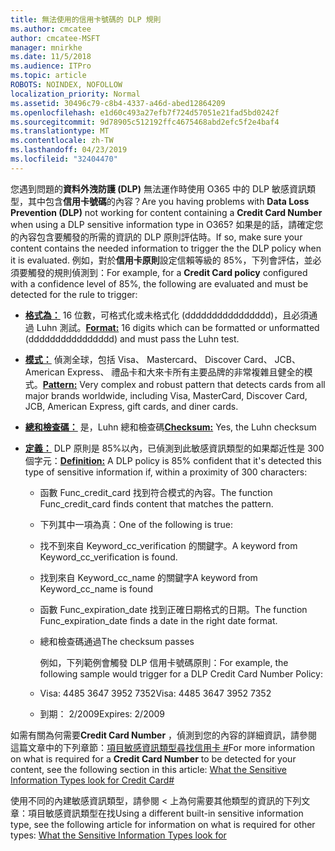 ```yaml
---
title: 無法使用的信用卡號碼的 DLP 規則
ms.author: cmcatee
author: cmcatee-MSFT
manager: mnirkhe
ms.date: 11/5/2018
ms.audience: ITPro
ms.topic: article
ROBOTS: NOINDEX, NOFOLLOW
localization_priority: Normal
ms.assetid: 30496c79-c8b4-4337-a46d-abed12864209
ms.openlocfilehash: e1d60c493a27efb7f724d57051e21fad5bd0242f
ms.sourcegitcommit: 9d78905c512192ffc4675468abd2efc5f2e4baf4
ms.translationtype: MT
ms.contentlocale: zh-TW
ms.lasthandoff: 04/23/2019
ms.locfileid: "32404470"
---
```

<span data-ttu-id="37cfa-102">您遇到問題的**資料外洩防護 (DLP)** 無法運作時使用 O365 中的 DLP 敏感資訊類型，其中包含**信用卡號碼**的內容？</span><span class="sxs-lookup"><span data-stu-id="37cfa-102">Are you having problems with **Data Loss Prevention (DLP)** not working for content containing a **Credit Card Number** when using a DLP sensitive information type in O365?</span></span> <span data-ttu-id="37cfa-103">如果是的話，請確定您的內容包含要觸發的所需的資訊的 DLP 原則評估時。</span><span class="sxs-lookup"><span data-stu-id="37cfa-103">If so, make sure your content contains the needed information to trigger the the DLP policy when it is evaluated.</span></span> <span data-ttu-id="37cfa-104">例如，對於**信用卡原則**設定信賴等級的 85%，下列會評估，並必須要觸發的規則偵測到：</span><span class="sxs-lookup"><span data-stu-id="37cfa-104">For example, for a **Credit Card policy** configured with a confidence level of 85%, the following are evaluated and must be detected for the rule to trigger:</span></span> 
  
- <span data-ttu-id="37cfa-105">**[格式為：](https://docs.microsoft.com/office365/securitycompliance/what-the-sensitive-information-types-look-for#format-19)** 16 位數，可格式化或未格式化 (dddddddddddddddd)，且必須通過 Luhn 測試。</span><span class="sxs-lookup"><span data-stu-id="37cfa-105">**[Format:](https://docs.microsoft.com/office365/securitycompliance/what-the-sensitive-information-types-look-for#format-19)** 16 digits which can be formatted or unformatted (dddddddddddddddd) and must pass the Luhn test.</span></span> 
    
- <span data-ttu-id="37cfa-106">**[模式：](https://docs.microsoft.com/office365/securitycompliance/what-the-sensitive-information-types-look-for#pattern-19)** 偵測全球，包括 Visa、 Mastercard、 Discover Card、 JCB、 American Express、 禮品卡和大來卡所有主要品牌的非常複雜且健全的模式。</span><span class="sxs-lookup"><span data-stu-id="37cfa-106">**[Pattern:](https://docs.microsoft.com/office365/securitycompliance/what-the-sensitive-information-types-look-for#pattern-19)** Very complex and robust pattern that detects cards from all major brands worldwide, including Visa, MasterCard, Discover Card, JCB, American Express, gift cards, and diner cards.</span></span> 
    
- <span data-ttu-id="37cfa-107">**[總和檢查碼：](https://docs.microsoft.com/office365/securitycompliance/what-the-sensitive-information-types-look-for#checksum-19)** 是，Luhn 總和檢查碼</span><span class="sxs-lookup"><span data-stu-id="37cfa-107">**[Checksum:](https://docs.microsoft.com/office365/securitycompliance/what-the-sensitive-information-types-look-for#checksum-19)** Yes, the Luhn checksum</span></span> 
    
- <span data-ttu-id="37cfa-108">**[定義：](https://docs.microsoft.com/office365/securitycompliance/what-the-sensitive-information-types-look-for#definition-19)** DLP 原則是 85%以內，已偵測到此敏感資訊類型的如果鄰近性是 300 個字元：</span><span class="sxs-lookup"><span data-stu-id="37cfa-108">**[Definition:](https://docs.microsoft.com/office365/securitycompliance/what-the-sensitive-information-types-look-for#definition-19)** A DLP policy is 85% confident that it's detected this type of sensitive information if, within a proximity of 300 characters:</span></span> 
    
  - <span data-ttu-id="37cfa-109">函數 Func_credit_card 找到符合模式的內容。</span><span class="sxs-lookup"><span data-stu-id="37cfa-109">The function Func_credit_card finds content that matches the pattern.</span></span>
    
  - <span data-ttu-id="37cfa-110">下列其中一項為真：</span><span class="sxs-lookup"><span data-stu-id="37cfa-110">One of the following is true:</span></span> 
    
  - <span data-ttu-id="37cfa-111">找不到來自 Keyword_cc_verification 的關鍵字。</span><span class="sxs-lookup"><span data-stu-id="37cfa-111">A keyword from Keyword_cc_verification is found.</span></span>
    
  - <span data-ttu-id="37cfa-112">找到來自 Keyword_cc_name 的關鍵字</span><span class="sxs-lookup"><span data-stu-id="37cfa-112">A keyword from Keyword_cc_name is found</span></span>
    
  - <span data-ttu-id="37cfa-113">函數 Func_expiration_date 找到正確日期格式的日期。</span><span class="sxs-lookup"><span data-stu-id="37cfa-113">The function Func_expiration_date finds a date in the right date format.</span></span>
    
  - <span data-ttu-id="37cfa-114">總和檢查碼通過</span><span class="sxs-lookup"><span data-stu-id="37cfa-114">The checksum passes</span></span>
    
    <span data-ttu-id="37cfa-115">例如，下列範例會觸發 DLP 信用卡號碼原則：</span><span class="sxs-lookup"><span data-stu-id="37cfa-115">For example, the following sample would trigger for a DLP Credit Card Number Policy:</span></span>
    
  - <span data-ttu-id="37cfa-116">Visa: 4485 3647 3952 7352</span><span class="sxs-lookup"><span data-stu-id="37cfa-116">Visa: 4485 3647 3952 7352</span></span> 
    
  - <span data-ttu-id="37cfa-117">到期： 2/2009</span><span class="sxs-lookup"><span data-stu-id="37cfa-117">Expires: 2/2009</span></span>
    
<span data-ttu-id="37cfa-118">如需有關為何需要**Credit Card Number** ，偵測到您的內容的詳細資訊，請參閱這篇文章中的下列章節：[項目敏感資訊類型尋找信用卡 #](https://docs.microsoft.com/office365/securitycompliance/what-the-sensitive-information-types-look-for#credit-card-number)</span><span class="sxs-lookup"><span data-stu-id="37cfa-118">For more information on what is required for a **Credit Card Number** to be detected for your content, see the following section in this article: [What the Sensitive Information Types look for Credit Card#](https://docs.microsoft.com/office365/securitycompliance/what-the-sensitive-information-types-look-for#credit-card-number)</span></span>
  
<span data-ttu-id="37cfa-119">使用不同的內建敏感資訊類型，請參閱 < 上為何需要其他類型的資訊的下列文章：<b0>項目敏感資訊類型在找</b0></span><span class="sxs-lookup"><span data-stu-id="37cfa-119">Using a different built-in sensitive information type, see the following article for information on what is required for other types: [What the Sensitive Information Types look for](https://docs.microsoft.com/office365/securitycompliance/what-the-sensitive-information-types-look-for)</span></span>
  

